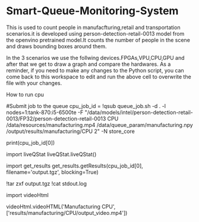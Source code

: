 # Smart-Queue-Monitoring-System

This is used to count people in manufacfturing,retail and transportation scenarios.it is developed using person-detection-retail-0013 model from the openvino pretrained model.It counts the number of people in the scene and draws bounding boxes around them.


In the 3 scenarios we use the follwing devices.FPGAs,VPU,CPU,GPU and after that we get to draw a graph and compare the hardwares.
 As a reminder, if you need to make any changes to the Python script, you can come back to this workspace to edit and run the above cell to overwrite the file with your changes.
 
How to run cpu
 
 #Submit job to the queue
cpu_job_id = !qsub queue_job.sh -d . -l nodes=1:tank-870:i5-6500te -F "/data/models/intel/person-detection-retail-0013/FP32/person-detection-retail-0013 CPU /data/resources/manufacturing.mp4 /data/queue_param/manufacturing.npy /output/results/manufacturing/CPU 2" -N store_core

print(cpu_job_id[0])

import liveQStat
liveQStat.liveQStat()


import get_results
get_results.getResults(cpu_job_id[0], filename='output.tgz', blocking=True)


!tar zxf output.tgz
!cat stdout.log

import videoHtml

videoHtml.videoHTML('Manufacturing CPU', ['results/manufacturing/CPU/output_video.mp4'])
